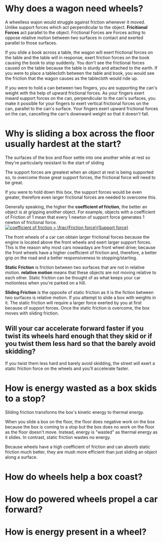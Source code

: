 
# Why does a wagon need wheels?

A wheelless wajon would struggle against friction whenever it moved. Unlike support forces which act perpendicular to the object. **Fricitional Forces** act parallel to the object. Frictional Forces are Forces acting to oppose relative motion between two surfaces in contact and exerted parallel to those surfaces.

If you slide a book across a table, the wagon will exert frictional forces on the table and the table will in response, exert friction forces on the book causing the book to stop suddenly. You don't see the frictional forces caused on the table because the table is sturdy and attached to the earth. If you were to place a tablecloth between the table and book, you would see the friction that the wagon causes as the tablecloth would ride up.

If you were to hold a can between two fingers, you are supporting the can's weight with the help of upward frictional forces. As your fingers exert inward support forces on the can, perpendicular to the can's surfaces, you make it possible for your fingers to exert vertical frictional forces on the can, parallel to the can's surface. Your fingers exert upward frictional forces on the can, cancelling the can's downward weight so that it doesn't fall.


# Why is sliding a box across the floor usually hardest at the start?

The surfaces of the box and floor settle into one another while at rest so they're particularly resistant to the start of sliding

The support forces are greatest when an object at rest is being supported so, to overcome those great support forces, the frictional force will need to be great.

If you were to hold down this box, the support forces would be even greater, therefore even larger frictional forces are needed to overcome this.

Generally speaking, the higher the **coefficient of friction**, the better an object is at gripping another object. For example, objects with a coefficient of Friction of 1 mean that every 1 newton of support force generates 1 newton of frictional force.
<a href="https://www.codecogs.com/eqnedit.php?latex=coefficient&space;of&space;friction&space;=&space;\frac{Friction&space;force}{Support&space;force}" target="_blank"><img src="https://latex.codecogs.com/gif.latex?coefficient&space;of&space;friction&space;=&space;\frac{Friction&space;force}{Support&space;force}" title="coefficient of friction = \frac{Friction force}{Support force}" /></a>

The front wheels of a car can obtain larger frictional forces because the engine is located above the front wheels and exert larger support forces.
This is the reason why most cars nowadays are front wheel drive; because the front wheels have a higher coefficient of friction and, therefore, a better grip on the road and a better responsiveness to stopping/starting.

**Static Friction** is friction between two surfaces that are not in relative motion. **relative motion** means that these objects are not moving relative to each other.
Static friction can be thought of as what keeps your car motionless when you're parked on a hill.

**Sliding Friction** is the opposite of static friction as it is the fiction between two surfaces is relative motion.
If you attempt to slide a box with weights in it. The static friction will require a larger force exerted by you at first because of support forces. Once the static friction is overcome, the box moves with sliding friction.

## Will your car accelerate forward faster if you twist its wheels hard enough that they skid or if you twist them less hard so that the barely avoid skidding?

If you twist them less hard and barely avoid skidding, the street will exert a static friction force on the wheels and you'll accelerate faster.

# How is energy wasted as a box skids to a stop?

Sliding friction transforms the box's kinetic energy to thermal energy.

When you slide a box on the floor, the floor does negative work on the box because the box is coming to a stop but the box does no work on the floor as the floor doesn't move. Instead, energy is "wasted" as thermal energy as it slides.
In contrast, static friction wastes no energy.

Because wheels have a high coefficient of friction and can absorb static friction much better, they are mush more efficient than just sliding an object along a surface.

# How do wheels help a box coast?

# How do powered wheels propel a car forward?

# How is energy present in a wheel?
